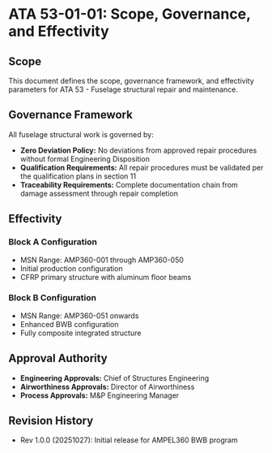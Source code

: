 # ATA 53-01-01: Scope, Governance, and Effectivity

## Scope
This document defines the scope, governance framework, and effectivity parameters for ATA 53 - Fuselage structural repair and maintenance.

## Governance Framework
All fuselage structural work is governed by:
- **Zero Deviation Policy:** No deviations from approved repair procedures without formal Engineering Disposition
- **Qualification Requirements:** All repair procedures must be validated per the qualification plans in section 11
- **Traceability Requirements:** Complete documentation chain from damage assessment through repair completion

## Effectivity

### Block A Configuration
- MSN Range: AMP360-001 through AMP360-050
- Initial production configuration
- CFRP primary structure with aluminum floor beams

### Block B Configuration  
- MSN Range: AMP360-051 onwards
- Enhanced BWB configuration
- Fully composite integrated structure

## Approval Authority
- **Engineering Approvals:** Chief of Structures Engineering
- **Airworthiness Approvals:** Director of Airworthiness
- **Process Approvals:** M&P Engineering Manager

## Revision History
- Rev 1.0.0 (20251027): Initial release for AMPEL360 BWB program
